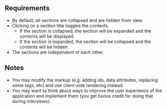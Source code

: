 ## Requirements

- By default, all sections are collapsed and are hidden from view.
- Clicking on a section title toggles the contents.
  - If the section is collapsed, the section will be expanded and the contents will be displayed.
  - If the section is expanded, the section will be collapsed and the contents will be hidden.
- The sections are independent of each other.

## Notes

- You may modify the markup (e.g. adding ids, data attributes, replacing some tags, etc) and use client-side rendering instead.
- You may want to think about ways to improve the user experience of the application and implement them (you get bonus credit for doing that during interviews).

